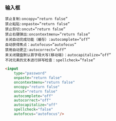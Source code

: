 ### 输入框

    禁止复制:oncopy=”return false”
    禁止粘贴:onpaste=”return false”
    禁止剪切:oncut=”return false”
    禁止右键弹出:oncontextmenu=”return false”
    关闭自动完成功能（缓存）:autocomplete=”off”
    自动获得焦点：autofocus=”autofocus”
    禁用自动更正:autocorrect=”off”
    来关闭键盘默认首字母大写(移动端)：autocapitalize=”off”
    不对元素的文本进行拼写检查：spellcheck=”false”

```html
<input
    type="password"
    onpaste="return false"
    oncontextmenu="return false"
    oncopy="return false"
    oncut="return false"
    autocomplete="off"
    autocorrect="off"
    autocapitalize="off"
    spellcheck="false"
    autofocus="autofocus"/>

```